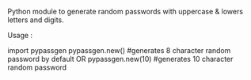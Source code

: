 Python module to generate random passwords with uppercase & lowers letters and digits.

Usage : 

import pypassgen
pypassgen.new() 
#generates 8 character random password by default
OR
pypassgen.new(10) 
#generates 10 character random password

